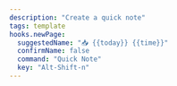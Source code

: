 ```yaml
---
description: "Create a quick note"
tags: template
hooks.newPage:
  suggestedName: "📥 {{today}} {{time}}"
  confirmName: false
  command: "Quick Note"
  key: "Alt-Shift-n"
---
```

